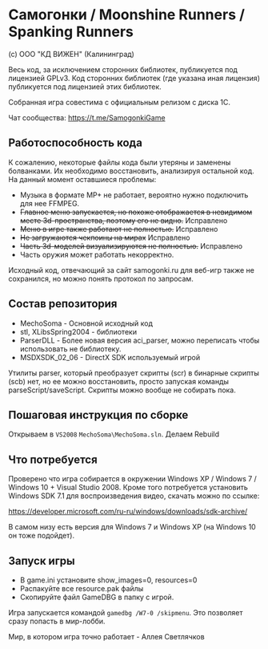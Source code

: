 # Самогонки / Moonshine Runners / Spanking Runners

(с) ООО "КД ВИЖЕН" (Калининград)

Весь код, за исключением сторонних библиотек, публикуется под лицензией GPLv3. Код сторонних библиотек (где указана иная лицензия) публикуется под лицензией этих библиотек.

Собранная игра совестима с официальным релизом с диска 1С.

Чат сообщества: https://t.me/SamogonkiGame

## Работоспособность кода

К сожалению, некоторые файлы кода были утеряны и заменены болванками. Их необходимо восстановить, анализируя остальной код. На данный момент оставшиеся проблемы:

* Музыка в формате MP+ не работает, вероятно нужно подключить для нее FFMPEG.
* ~~Главное меню запускается, но похоже отображается в невидимом месте 3d-пространства, поэтому его не видно.~~ Исправлено
* ~~Меню в игре также работают не полностью.~~ Исправлено
* ~~Не загружаются чекпоины на мирах~~ Исправлено
* ~~Часть 3d-моделей визуализируются не полностью.~~ Исправлено
* Часть оружия может работать некорректно.

Исходный код, отвечающий за сайт samogonki.ru для веб-игр также не сохранился, но можно понять протокол по запросам.

## Состав репозитория

* MechoSoma - Основной исходный код
* stl, XLibsSpring2004 - библиотеки
* ParserDLL - Более новая версия aci_parser, можно переписать чтобы использовать не библиотеку.
* MSDXSDK_02_06 - DirectX SDK используемый игрой

Утилиты parser, который преобразует скрипты (scr) в бинарные скрипты (scb) нет, но ее можно восстановить, просто запуская команды parseScript/saveScript. Скрипты можно вообще не собирать пока.

## Пошаговая инструкция по сборке

Открываем в `VS2008` `MechoSoma\MechoSoma.sln`. Делаем Rebuild

## Что потребуется

Проверено что игра собирается в окружении Windows XP / Windows 7 / Windows 10 + Visual Studio 2008. Кроме того потребуется
установить Windows SDK 7.1 для воспроизведения видео, скачать можно по ссылке:

https://developer.microsoft.com/ru-ru/windows/downloads/sdk-archive/

В самом низу есть версия для Windows 7 и Windows XP (на Windows 10 он тоже подойдет).

## Запуск игры
* В game.ini установите show_images=0, resources=0
* Распакуйте все resource.pak файлы
* Скопируйте файл GameDBG в папку с игрой.

Игра запускается командой `gamedbg /W7-0 /skipmenu`. Это позволяет сразу попасть в мир-лобби.

Мир, в котором игра точно работает - Аллея Светлячков
